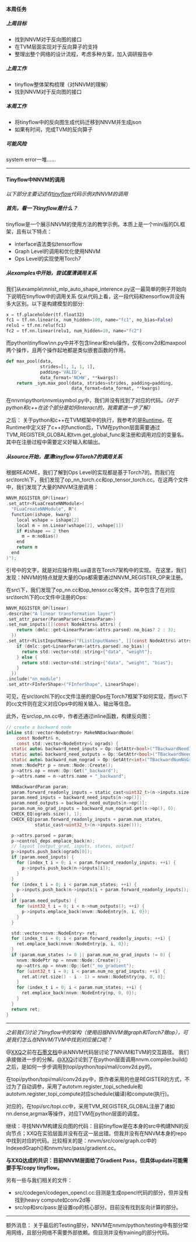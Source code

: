 #### 本周任务
##### 上周目标
- 找到NNVM对于反向图的接口
- 在TVM层面实现对于反向算子的支持
- 整理出整个网络的设计流程，考虑多种方案，加入调研报告中

##### 上周工作
- tinyflow整体架构梳理（对NNVM的理解）
- 找到NNVM对于反向图的接口

##### 本周工作
- 将tinyflow中的反向图生成代码迁移到NNVM并生成json
- 如果有时间，完成TVM的反向算子

##### 可能风险
system error一堆......



--------
#### Tinyflow中NNVM的调用
*以下部分主要记述在[tinyflow](https://github.com/tqchen/tinyflow)代码示例对NNVM的调用*

##### 首先，看一下tinyflow是什么？
tinyflow是一个展示NNVM的使用方法的教学示例。本质上是一个mini版的DL框架，且有以下特点：
- interface语法类似tensorflow
- Graph Level的调用和优化使用NNVM
- Ops Level的实现使用Torch7

##### 从examples中开始，尝试厘清调用关系
我们从example\mnist_mlp_auto_shape_interence.py这一最简单的例子开始向下说明在tinyflow中的调用关系
仅从代码上看，这一段代码和tensorflow并没有多大区别。以下是构建模型的部分:

``` python
x = tf.placeholder(tf.float32)
fc1 = tf.nn.linear(x, num_hidden=100, name="fc1", no_bias=False)
relu1 = tf.nn.relu(fc1)
fc2 = tf.nn.linear(relu1, num_hidden=10, name="fc2")
```

而python\tinyflow\nn.py中并不包含linear和relu操作，仅有conv2d和maxpool两个操作，且两个操作起地都是类似嵌套函数的作用。
```python
def max_pool(data,
             strides=[1, 1, 1, 1],
             padding='VALID',
             data_format='NCHW', **kwargs):
    return _sym.max_pool(data, strides=strides, padding=padding,
                         data_format=data_format, **kwargs)
```

在nnvm\python\nnvm\symbol.py中，我们并没有找到了对应的代码。*（对于python和c++在这个部分是如何interact的，我需要进一步了解）*

之后：
关于python和c++在TVM框架中的执行，我参考的是[Runtime](https://docs.tvm.ai/dev/runtime.html)。在Runtime中定义好了c++的function后，TVM在python层面需要通过TVM_REGISTER_GLOBAL和tvm.get_global_func来注册和调用对应的变量名。其中在注册过程中需要定义好输入和输出。

##### 从source开始，厘清tinyflow与Torch7的调用关系
根据README，我们了解到Ops Level的实现都是基于Torch7的。而我们在src\torch\下，我们发现了op_nn_torch.cc和op_tensor_torch.cc。在这两个文件中，我们发现了大量的NNVM注册调用：
```C
NNVM_REGISTER_OP(linear)
.set_attr<FLuaCreateNNModule>(
  "FLuaCreateNNModule", R"(
  function(ishape, kwarg)
    local wshape = ishape[2]
    local m = nn.Linear(wshape[2], wshape[1])
    if #ishape == 2 then
      m = m:noBias()
    end
    return m
  end
)");
```
引号中的文字，就是对应操作用Lua语言在Torch7架构中的实现。
在这里，我们发现：NNVM的特点就是大量的Ops都需要通过NNVM_REGISTER_OP来注册。


在src\下，我们发现了op_nn.cc和op_tensor.cc等文件。其中包含了在对应src\torch\下的cc文件中注册的Ops:
```C
NNVM_REGISTER_OP(linear)
.describe("A linear transformation layer")
.set_attr_parser(ParamParser<LinearParam>)
.set_num_inputs([](const NodeAttrs& attrs) {
    return (dmlc::get<LinearParam>(attrs.parsed).no_bias? 2 : 3);
  })
.set_attr<FListInputNames>("FListInputNames", [](const NodeAttrs& attrs) {
    if (dmlc::get<LinearParam>(attrs.parsed).no_bias) {
      return std::vector<std::string>{"data", "weight"};
    } else {
      return std::vector<std::string>{"data", "weight", "bias"};
    }
  })
.include("nn_module")
.set_attr<FInferShape>("FInferShape", LinearShape);
```

可见，在src\torch\下的cc文件注册的是Ops在Torch7框架下如何实现，而src\下的cc文件则在定义对应Ops中的相关输入、输出等信息。


此外，在src\op_nn.cc中，作者还通过inline函数，构建反向图：
```C
// create a backward node
inline std::vector<NodeEntry> MakeNNBackwardNode(
    const NodePtr& n,
    const std::vector<NodeEntry>& ograds) {
  static auto& backward_need_inputs = Op::GetAttr<bool>("TBackwardNeedInputs");
  static auto& backward_need_outputs = Op::GetAttr<bool>("TBackwardNeedOutputs");
  static auto& backward_num_nograd = Op::GetAttr<int>("TBackwardNumNoGradInputs");
  nnvm::NodePtr p = nnvm::Node::Create();
  p->attrs.op = nnvm::Op::Get("_backward");
  p->attrs.name = n->attrs.name + "_backward";

  NNBackwardParam param;
  param.forward_readonly_inputs = static_cast<uint32_t>(n->inputs.size());
  param.need_inputs = backward_need_inputs[n->op()];
  param.need_outputs = backward_need_outputs[n->op()];
  param.num_no_grad_inputs = backward_num_nograd.get(n->op(), 0);
  CHECK_EQ(ograds.size(), 1);
  CHECK_EQ(param.forward_readonly_inputs + param.num_states,
           static_cast<uint32_t>(n->inputs.size()));

  p->attrs.parsed = param;
  p->control_deps.emplace_back(n);
  // layout [output_grad, inputs, states, output]
  p->inputs.push_back(ograds[0]);
  if (param.need_inputs) {
    for (index_t i = 0; i < param.forward_readonly_inputs; ++i) {
      p->inputs.push_back(n->inputs[i]);
    }
  }
  for (index_t i = 0; i < param.num_states; ++i) {
    p->inputs.push_back(n->inputs[i + param.forward_readonly_inputs]);
  }
  if (param.need_outputs) {
    for (uint32_t i = 0; i < n->num_outputs(); ++i) {
      p->inputs.emplace_back(nnvm::NodeEntry{n, i, 0});
    }
  }

  std::vector<nnvm::NodeEntry> ret;
  for (index_t i = 0; i < param.forward_readonly_inputs; ++i) {
    ret.emplace_back(nnvm::NodeEntry{p, i, 0});
  }
  if (param.num_states != 0 || param.num_no_grad_inputs != 0) {
    nnvm::NodePtr np = nnvm::Node::Create();
    np->attrs.op = nnvm::Op::Get("_no_gradient");
    for (uint32_t i = 0; i < param.num_no_grad_inputs; ++i) {
      ret.at(ret.size() - i - 1) = nnvm::NodeEntry{np, 0, 0};
    }
    for (index_t i = 0; i < param.num_states; ++i) {
      ret.emplace_back(nnvm::NodeEntry{np, 0, 0});
    }
  }
  return ret;
}
```


----
*之前我们讨论了tinyflow中的架构（使用旧版NNVM做graph和Torch7做op），可是我们怎么在NNVM/TVM中找到对应接口呢？*

@[XXQ](https://github.com/xuxiaoqiao)之前在[石墨文档](https://shimo.im/docs/FOGmkWlh5xMr0ivd/)中从NNVM代码层讨论了NNVM和TVM的交互路径。
我们承接做进一步的分解。@[XXQ](https://github.com/xuxiaoqiao)讨论到了在python层面调用nnvm.compiler.build()之后，是如何一步步调用到topi/python/topi/mali/conv2d.py的。


在topi/python/topi/mali/conv2d.py中，原作者采用的也是REGISTER的方式，不过为了自动调参，采用了autotvm.register_topi_schedule和autotvm.register_topi_compute对应schedule(编译)和compute(执行)。

对应的，在topi/src/topi.cc中，采用TVM_REGISTER_GLOBAL注册了诸如nn.dense,argmax等操作，对应TVM在python层面的调度。

继续：寻找NNVM构建反向图的代码：目前tinyflow是在本身的src中构建NN的反向节点；XXQ在实验层面并没有在这一层出错。但我并没有在NNVM本身的repo中找到对应的代码。比较相关的是：nnvm/src/core/graph.cc中的IndexedGraph()和nnvm/src/pass/gradient.cc。

**与XXQ达成的共识：目前NNVM层面给了Gradient Pass，但具体update可能需要手写/copy tinyflow。**


另有一些与我们相关的文件：
- src/codegen/codegen_opencl.cc:目测是生成opencl代码的部分，但并没有找到heavy compute如conv2d等
- src/op和src/pass:是设置op的核心部分。目前没有找到反向计算的部分。


-----
额外消息：
关于最后的Testing部分，NNVM在nnvm/python/testing中有部分常用网络，且部分网络不需要外部依赖。但目测并没有training的部分代码。






